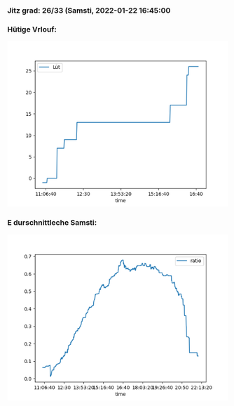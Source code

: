 ### Jitz grad: 26/33 (Samsti, 2022-01-22 16:45:00

### Hütige Vrlouf:
![Graph](Today.png)

### E durschnittleche Samsti:
![Graph](Samsti.png)